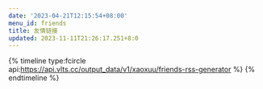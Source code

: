 ```yaml
---
date: '2023-04-21T12:15:54+08:00'
menu_id: friends
title: 友情链接
updated: 2023-11-11T21:26:17.251+8:0
---
```

<div id="friend-content" class="friend-content"></div>
<link rel="stylesheet" href="https://unpkg.com/qexo-friends/friends.css"/>
<script src="https://unpkg.com/qexo-friends/Stellar/friends.js"></script>
<script>loadQexoFriends("friend-content", "https://qexo.giize.com")</script>

{% timeline type:fcircle api:https://api.vlts.cc/output_data/v1/xaoxuu/friends-rss-generator %}
{% endtimeline %}


